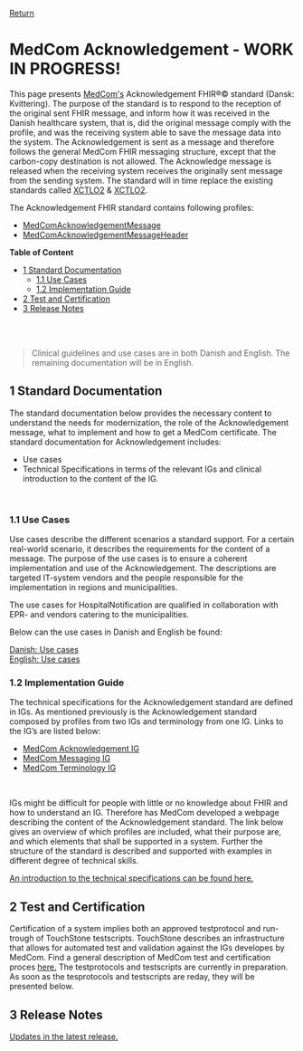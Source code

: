 <a href="https://medcomdk.github.io/MedComLandingPage/">Return</a>

# MedCom Acknowledgement - WORK IN PROGRESS! 
<!-- HomePage -->
This page presents [MedCom's](https://www.medcom.dk/) Acknowledgement FHIR&reg;&copy; standard (Dansk: Kvittering). The purpose of the standard is to respond to the reception of the original sent FHIR message, and inform how it was received in the Danish healthcare system, that is, did the original message comply with the profile, and was the receiving system able to save the message data into the system. The Acknowledgement is sent as a message and therefore follows the general MedCom FHIR messaging structure, except that the carbon-copy destination is not allowed. The Acknowledge message is released when the receiving system receives the originally sent message from the sending system.
The standard will in time replace the existing standards called <a href="http://svn.medcom.dk/svn/releases/Standarder/Den%20gode%20CONTRL/XML/Dokumentation/" target="_blank">XCTLO2</a> &
<a href="http://svn.medcom.dk/svn/releases/Standarder/Den%20gode%20CONTRL/XML/Dokumentation/" target="_blank">XCTLO2</a>.

The Acknowledgement FHIR standard contains following profiles: 
* <a href="https://build.fhir.org/ig/medcomdk/dk-medcom-acknowledgement/StructureDefinition-medcom-messaging-acknowledgement.html" target="_blank">MedComAcknowledgementMessage</a>
* <a href="https://build.fhir.org/ig/medcomdk/dk-medcom-acknowledgement/StructureDefinition-medcom-messaging-acknowledgementHeader.html" target="_blank">MedComAcknowledgementMessageHeader</a>

 
**Table of Content**
* [1 Standard Documentation](#1-standard-documentation)
  * [1.1 Use Cases](#11-use-cases)
  * [1.2 Implementation Guide](#12-implementation-guide)
* [2 Test and Certification](#2-test-and-certification)
* [3 Release Notes](#3-release-notes)
<br>
<br>

> Clinical guidelines and use cases are in both Danish and English. The remaining documentation will be in English.

## 1 Standard Documentation 
The standard documentation below provides the necessary content to understand the needs for modernization, the role of the Acknowledgement message, what to implement and how to get a MedCom certificate. The standard documentation for Acknowledgement includes:
  * Use cases
  * Technical Specifications in terms of the relevant IGs and clinical introduction to the content of the IG.
<p>&nbsp;</p>

<!-- ### 1.1 Clinical Guidelines 

The clinical guidelines is the foundation for the *STANDARDNAME* standard. It describes the clinical needs for the modernization, the requirement for the content of the standard and how the standard supports the business requirements. It is the primary textual part of the documentation for *STANDARDNAME*. It is important for both implementers and business specialists to understand the clinical guidelines to ensure that the implemented standard supports the requirements.

Below can the clinical guidelines in Danish and English be found:

[Danish: Sundhedsfaglige retningslinjer](assets/documents/Clinical-guidelines-DA.md) <br> 
[English: Clinical guidelines](assets/documents/Clinical-guidelines-ENG.md)  -->

### 1.1 Use Cases
Use cases describe the different scenarios a standard support. For a certain real-world scenario, it describes the requirements for the content of a message. The purpose of the use cases is to ensure a coherent implementation and use of the Acknowledgement. The descriptions are targeted IT-system vendors and the people responsible for the implementation in regions and municipalities.

The use cases for HospitalNotification are qualified in collaboration with EPR- and vendors catering to the municipalities.

Below can the use cases in Danish and English be found:

[Danish: Use cases](assets/documents/UseCases-DA.md) <br> 
[English: Use cases](assets/documents/UseCases-ENG.md) 

### 1.2 Implementation Guide
The technical specifications for the Acknowledgement standard are defined in IGs. As mentioned previously is the Acknowledgement standard composed by profiles from two IGs and terminology from one IG. Links to the IG’s are listed below:
* <a href="https://build.fhir.org/ig/medcomdk/dk-medcom-acknowledgement/" target="_blank">MedCom Acknowledgement IG</a>
*	<a href="https://build.fhir.org/ig/medcomdk/dk-medcom-messaging/" target="_blank">MedCom Messaging IG</a>
*	<a href="https://build.fhir.org/ig/medcomdk/dk-medcom-terminology/" target="_blank">MedCom Terminology IG</a>
<p>&nbsp;</p>

IGs might be difficult for people with little or no knowledge about FHIR and how to understand an IG. Therefore has MedCom developed a webpage describing the content of the Acknowledgement standard. The link below gives an overview of which profiles are included, what their purpose are, and which elements that shall be supported in a system. Further the structure of the standard is described and supported with examples in different degree of technical skills.

[An introduction to the technical specifications can be found here.](assets/documents/IntroToTecSpecENG.md)

## 2 Test and Certification
Certification of a system implies both an approved testprotocol and run-trough of TouchStone testscripts. TouchStone describes an infrastructure that allows for automated test and validation against the IGs developes by MedCom. Find a general description of MedCom test and certification proces <a href="https://medcomdk.github.io/MedComLandingPage/#3-test-and-certification" target="_blank"> here.</a> The testprotocols and testscripts are currently in preparation. As soon as the tesprotocols and testscripts are reday, they will be presented below.

<!-- **Sending a HospitalNotification message**
  * Testprotocol
  * TouchStone Testscripts
<p>&nbsp;</p>
 
**Receiving a HospitalNotification message**
  * Testprotocol
  * TouchStone Testscripts
<p>&nbsp;</p> -->

## 3 Release Notes

[Updates in the latest release.](assets/documents/ReleaseNote-ENG.md)
